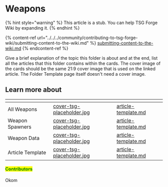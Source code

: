 # Weapons

{% hint style="warning" %}
This article is a stub. You can help TSG Forge Wiki by expanding it.
{% endhint %}

{% content-ref url="../../../community/contributing-to-tsg-forge-wiki/submitting-content-to-the-wiki.md" %}
[submitting-content-to-the-wiki.md](../../../community/contributing-to-tsg-forge-wiki/submitting-content-to-the-wiki.md)
{% endcontent-ref %}



Give a brief explanation of the topic this folder is about and at the end, list all the articles that this folder contains within the cards. The cover image of the cards should be the same 21:9 cover image that is used on the linked article. The Folder Template page itself doesn't need a cover image.



## Learn more about

<table data-view="cards"><thead><tr><th></th><th data-hidden data-card-cover data-type="files"></th><th data-hidden data-card-target data-type="content-ref"></th></tr></thead><tbody><tr><td>All Weapons</td><td><a href="../../../.gitbook/assets/cover-tsg-placeholder.jpg">cover-tsg-placeholder.jpg</a></td><td><a href="../../../community/contributing-to-tsg-forge-wiki/folder-template/article-template.md">article-template.md</a></td></tr><tr><td>Weapon Spawners</td><td><a href="../../../.gitbook/assets/cover-tsg-placeholder.jpg">cover-tsg-placeholder.jpg</a></td><td><a href="../../../community/contributing-to-tsg-forge-wiki/folder-template/article-template.md">article-template.md</a></td></tr><tr><td>Weapon Data</td><td><a href="../../../.gitbook/assets/cover-tsg-placeholder.jpg">cover-tsg-placeholder.jpg</a></td><td><a href="../../../community/contributing-to-tsg-forge-wiki/folder-template/article-template.md">article-template.md</a></td></tr><tr><td>Article Template</td><td><a href="../../../.gitbook/assets/cover-tsg-placeholder.jpg">cover-tsg-placeholder.jpg</a></td><td><a href="../../../community/contributing-to-tsg-forge-wiki/folder-template/article-template.md">article-template.md</a></td></tr></tbody></table>



#### <mark style="color:green;">Contributors</mark>

Okom
